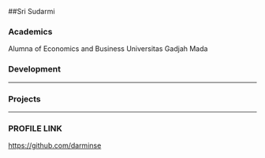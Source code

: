 ##Sri Sudarmi

### Academics
Alumna of Economics and Business Universitas Gadjah Mada


### Development

-----


### Projects

-----
### PROFILE LINK
https://github.com/darminse
